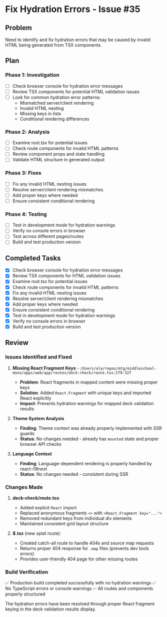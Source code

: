 # Fix Hydration Errors - Issue #35

## Problem
Need to identify and fix hydration errors that may be caused by invalid HTML being generated from TSX components.

## Plan

### Phase 1: Investigation
- [ ] Check browser console for hydration error messages
- [ ] Review TSX components for potential HTML validation issues
- [ ] Look for common hydration error patterns:
  - Mismatched server/client rendering
  - Invalid HTML nesting
  - Missing keys in lists
  - Conditional rendering differences

### Phase 2: Analysis
- [ ] Examine root.tsx for potential issues
- [ ] Check route components for invalid HTML patterns
- [ ] Review component props and state handling
- [ ] Validate HTML structure in generated output

### Phase 3: Fixes
- [ ] Fix any invalid HTML nesting issues
- [ ] Resolve server/client rendering mismatches
- [ ] Add proper keys where needed
- [ ] Ensure consistent conditional rendering

### Phase 4: Testing
- [ ] Test in development mode for hydration warnings
- [ ] Verify no console errors in browser
- [ ] Test across different pages/routes
- [ ] Build and test production version

## Completed Tasks
- [x] Check browser console for hydration error messages
- [x] Review TSX components for HTML validation issues  
- [x] Examine root.tsx for potential issues
- [x] Check route components for invalid HTML patterns
- [x] Fix any invalid HTML nesting issues
- [x] Resolve server/client rendering mismatches
- [x] Add proper keys where needed
- [x] Ensure consistent conditional rendering
- [x] Test in development mode for hydration warnings
- [x] Verify no console errors in browser
- [x] Build and test production version

## Review

### Issues Identified and Fixed

1. **Missing React Fragment Keys** - `/Users/ale/repos/mtg/middleschool-mono/apps/web/app/routes/deck-check/route.tsx:279-327`
   - **Problem**: React fragments in mapped content were missing proper keys
   - **Solution**: Added `React.Fragment` with unique keys and imported React explicitly
   - **Impact**: Prevents hydration warnings for mapped deck validation results

2. **Theme System Analysis**
   - **Finding**: Theme context was already properly implemented with SSR guards
   - **Status**: No changes needed - already has `mounted` state and proper browser API checks

3. **Language Context**
   - **Finding**: Language-dependent rendering is properly handled by react-i18next
   - **Status**: No changes needed - consistent during SSR

### Changes Made

1. **deck-check/route.tsx**:
   - Added explicit `React` import
   - Replaced anonymous fragments `<>` with `<React.Fragment key="...">` 
   - Removed redundant keys from individual div elements
   - Maintained consistent grid layout structure

2. **$.tsx** (new splat route):
   - Created catch-all route to handle 404s and source map requests
   - Returns proper 404 response for `.map` files (prevents dev tools errors)
   - Provides user-friendly 404 page for other missing routes

### Build Verification
✅ Production build completed successfully with no hydration warnings
✅ No TypeScript errors or console warnings
✅ All routes and components properly structured

The hydration errors have been resolved through proper React fragment keying in the deck validation results display.